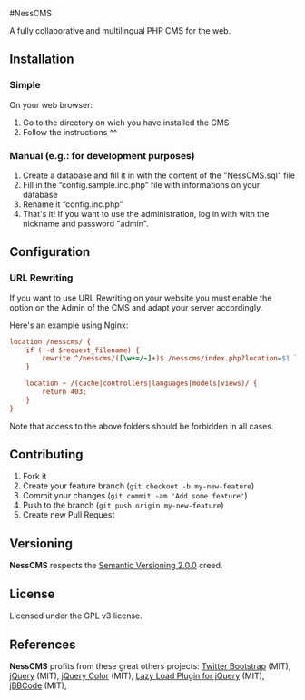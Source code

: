 #NessCMS

A fully collaborative and multilingual PHP CMS for the web.

## Installation

### Simple

On your web browser:
1. Go to the directory on wich you have installed the CMS
2. Follow the instructions ^^

### Manual (e.g.: for development purposes)

1. Create a database and fill it in with the content of the "NessCMS.sql" file
2. Fill in the “config.sample.inc.php” file with informations on your database
3. Rename it “config.inc.php”
4. That's it! If you want to use the administration, log in with with the nickname and password "admin".

## Configuration

### URL Rewriting

If you want to use URL Rewriting on your website you must enable the option on the Admin of the CMS and adapt your server accordingly.

Here's an example using Nginx:
```ini
location /nesscms/ {
	if (!-d $request_filename) {
		rewrite ^/nesscms/([\w+=/-]+)$ /nesscms/index.php?location=$1 last; break;
	}

	location ~ /(cache|controllers|languages|models|views)/ {
		return 403;
	}
}
```
Note that access to the above folders should be forbidden in all cases.

## Contributing

1. Fork it
2. Create your feature branch (`git checkout -b my-new-feature`)
3. Commit your changes (`git commit -am 'Add some feature'`)
4. Push to the branch (`git push origin my-new-feature`)
5. Create new Pull Request

## Versioning

**NessCMS** respects the [Semantic Versioning 2.0.0](http://semver.org/spec/v2.0.0.html) creed.

## License

Licensed under the GPL v3 license.

## References

**NessCMS** profits from these great others projects: 
[Twitter Bootstrap](https://github.com/twbs/bootstrap) (MIT),
[jQuery](https://github.com/jquery/jquery) (MIT),
[jQuery Color](https://github.com/jquery/jquery-color) (MIT),
[Lazy Load Plugin for jQuery](https://github.com/tuupola/jquery_lazyload) (MIT),
[jBBCode](https://github.com/jbowens/jBBCode) (MIT),